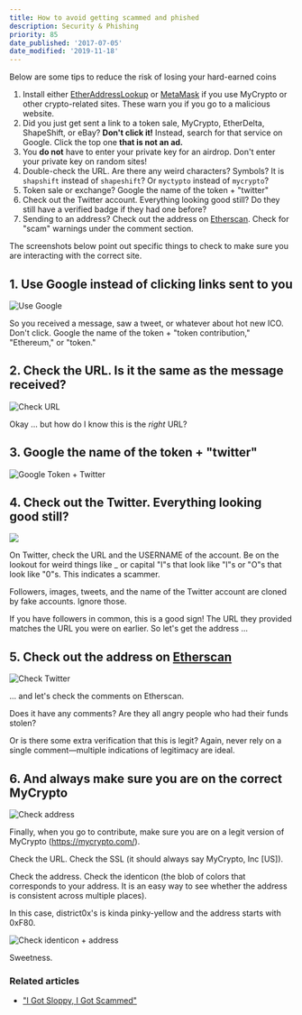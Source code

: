 ```yaml
---
title: How to avoid getting scammed and phished
description: Security & Phishing
priority: 85
date_published: '2017-07-05'
date_modified: '2019-11-18'
---
```


Below are some tips to reduce the risk of losing your hard-earned coins

1. Install either [EtherAddressLookup](https://chrome.google.com/webstore/detail/etheraddresslookup/pdknmigbbbhmllnmgdfalmedcmcefdfn) or [MetaMask](https://chrome.google.com/webstore/detail/metamask/nkbihfbeogaeaoehlefnkodbefgpgknn) if you use MyCrypto or other crypto-related sites. These warn you if you go to a malicious website.
2. Did you just get sent a link to a token sale, MyCrypto, EtherDelta, ShapeShift, or eBay? **Don't click it!** Instead, search for that service on Google. Click the top one **that is not an ad.**
3. You **do not** have to enter your private key for an airdrop. Don't enter your private key on random sites!
4. Double-check the URL. Are there any weird characters? Symbols? It is `shapshift` instead of `shapeshift`? Or `myctypto` instead of `mycrypto`?
5. Token sale or exchange? Google the name of the token + "twitter"
6. Check out the Twitter account. Everything looking good still? Do they still have a verified badge if they had one before?
7. Sending to an address? Check out the address on [Etherscan](https://etherscan.io). Check for "scam" warnings under the comment section.

The screenshots below point out specific things to check to make sure you are interacting with the correct site.

## 1. Use Google instead of clicking links sent to you

![Use Google](../assets/staying-safe/mycrypto-protips-how-not-to-get-scammed-during-ico/use-google.jpg)

So you received a message, saw a tweet, or whatever about hot new ICO. Don't click. Google the name of the token + "token contribution," "Ethereum," or "token."

## 2. Check the URL. Is it the same as the message received?

![Check URL](../assets/staying-safe/mycrypto-protips-how-not-to-get-scammed-during-ico/check-url.jpg)

Okay ... but how do I know this is the *right* URL?

## 3. Google the name of the token + "twitter"

![Google Token + Twitter](../assets/staying-safe/mycrypto-protips-how-not-to-get-scammed-during-ico/google-token-twitter.jpg)

## 4. Check out the Twitter. Everything looking good still?

![](https://i.imgur.com/EYwqZpL.jpg)

On Twitter, check the URL and the USERNAME of the account. Be on the lookout for weird things like _ or capital "I"s that look like "l"s or "O"s that look like "0"s. This indicates a scammer.

Followers, images, tweets, and the name of the Twitter account are cloned by fake accounts. Ignore those.

If you have followers in common, this is a good sign! The URL they provided matches the URL you were on earlier. So let's get the address ...

## 5. Check out the address on [Etherscan](https://etherscan.io)

![Check Twitter](../assets/staying-safe/mycrypto-protips-how-not-to-get-scammed-during-ico/check-twitter.jpg)

... and let's check the comments on Etherscan.

Does it have any comments? Are they all angry people who had their funds stolen?

Or is there some extra verification that this is legit? Again, never rely on a single comment—multiple indications of legitimacy are ideal.

## 6. And always make sure you are on the correct MyCrypto

![Check address](../assets/staying-safe/mycrypto-protips-how-not-to-get-scammed-during-ico/check-address.png)

Finally, when you go to contribute, make sure you are on a legit version of MyCrypto (<https://mycrypto.com/>).

Check the URL. Check the SSL (it should always say MyCrypto, Inc [US]).

Check the address. Check the identicon (the blob of colors that corresponds to your address. It is an easy way to see whether the address is consistent across multiple places).

In this case, district0x's is kinda pinky-yellow and the address starts with 0xF80.

![Check identicon + address](../assets/staying-safe/mycrypto-protips-how-not-to-get-scammed-during-ico/check-identicon.jpg)

Sweetness.

### Related articles

* ["I Got Sloppy, I Got Scammed"](https://hackernoon.com/i-got-sloppy-i-got-scammed-10e00ac0905)

